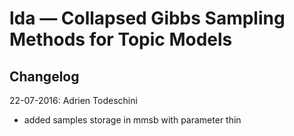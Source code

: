 # lda — Collapsed Gibbs Sampling Methods for Topic Models

## Changelog
22-07-2016: Adrien Todeschini
- added samples storage in mmsb with parameter thin
